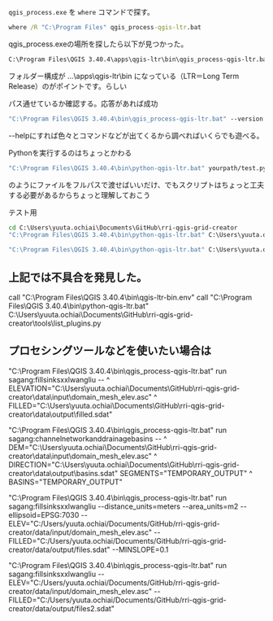 `qgis_process.exe` を `where` コマンドで探す。
```cmd
where /R "C:\Program Files" qgis_process-qgis-ltr.bat
```

qgis_process.exeの場所を探したら以下が見つかった。
```cmd
C:\Program Files\QGIS 3.40.4\apps\qgis-ltr\bin\qgis_process-qgis-ltr.bat
```
フォルダー構成が …\apps\qgis-ltr\bin になっている（LTR＝Long Term Release）のがポイントです。らしい


パス通せているか確認する。応答があれば成功
```cmd
"C:\Program Files\QGIS 3.40.4\bin\qgis_process-qgis-ltr.bat" --version
```
--helpにすれば色々とコマンドなどが出てくるから調べればいくらでも遊べる。

Pythonを実行するのはちょっとかわる
```cmd
"C:\Program Files\QGIS 3.40.4\bin\python-qgis-ltr.bat" yourpath/test.py
```
のようにファイルをフルパスで渡せばいいだけ、でもスクリプトはちょっと工夫する必要があるからちょっと理解しておこう


テスト用
```cmd
cd C:\Users\yuuta.ochiai\Documents\GitHub\rri-qgis-grid-creator
"C:\Program Files\QGIS 3.40.4\bin\python-qgis-ltr.bat" C:\Users\yuuta.ochiai\Documents\GitHub\rri-qgis-grid-creator\tools\run_fill_sins.py

"C:\Program Files\QGIS 3.40.4\bin\python-qgis-ltr.bat" C:\Users\yuuta.ochiai\Documents\GitHub\rri-qgis-grid-creator\src\shp_to_asc\core.py
```

## 上記では不具合を発見した。
call "C:\Program Files\QGIS 3.40.4\bin\qgis-ltr-bin.env"
call "C:\Program Files\QGIS 3.40.4\bin\python-qgis-ltr.bat" C:\Users\yuuta.ochiai\Documents\GitHub\rri-qgis-grid-creator\tools\list_plugins.py


## プロセシングツールなどを使いたい場合は
"C:\Program Files\QGIS 3.40.4\bin\qgis_process-qgis-ltr.bat" run sagang:fillsinksxxlwangliu -- ^
  ELEVATION="C:\Users\yuuta.ochiai\Documents\GitHub\rri-qgis-grid-creator\data\input\domain_mesh_elev.asc" ^
  FILLED="C:\Users\yuuta.ochiai\Documents\GitHub\rri-qgis-grid-creator\data\output\filled.sdat"

"C:\Program Files\QGIS 3.40.4\bin\qgis_process-qgis-ltr.bat" run sagang:channelnetworkanddrainagebasins -- ^
    DEM="C:\Users\yuuta.ochiai\Documents\GitHub\rri-qgis-grid-creator\data\input\domain_mesh_elev.asc" ^
    DIRECTION="C:\Users\yuuta.ochiai\Documents\GitHub\rri-qgis-grid-creator\data\output\basins.sdat"
    SEGMENTS="TEMPORARY_OUTPUT" ^
    BASINS="TEMPORARY_OUTPUT"


"C:\Program Files\QGIS 3.40.4\bin\qgis_process-qgis-ltr.bat" run sagang:fillsinksxxlwangliu --distance_units=meters --area_units=m2 --ellipsoid=EPSG:7030 --ELEV="C:/Users/yuuta.ochiai/Documents/GitHub/rri-qgis-grid-creator/data/input/domain_mesh_elev.asc" --FILLED="C:/Users/yuuta.ochiai/Documents/GitHub/rri-qgis-grid-creator/data/output/files.sdat" --MINSLOPE=0.1


"C:\Program Files\QGIS 3.40.4\bin\qgis_process-qgis-ltr.bat" run sagang:fillsinksxxlwangliu --ELEV="C:/Users/yuuta.ochiai/Documents/GitHub/rri-qgis-grid-creator/data/input/domain_mesh_elev.asc" --FILLED="C:/Users/yuuta.ochiai/Documents/GitHub/rri-qgis-grid-creator/data/output/files2.sdat" 